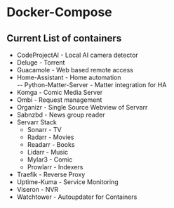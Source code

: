 # Docker-Compose

## Current List of containers

- CodeProjectAI - Local AI camera detector  
- Deluge - Torrent  
- Guacamole - Web based remote access  
- Home-Assistant - Home automation  
-- Python-Matter-Server - Matter integration for HA  
- Komga - Comic Media Server  
- Ombi - Request management  
- Organizr - Single Source Webview of Servarr  
- Sabnzbd - News group reader  
- Servarr Stack  
  - Sonarr - TV  
  - Radarr - Movies  
  - Readarr - Books  
  - Lidarr - Music  
  - Mylar3 - Comic  
  - Prowlarr - Indexers  
- Traefik - Reverse Proxy  
- Uptime-Kuma - Service Monitoring  
- Viseron - NVR  
- Watchtower - Autoupdater for Containers  
